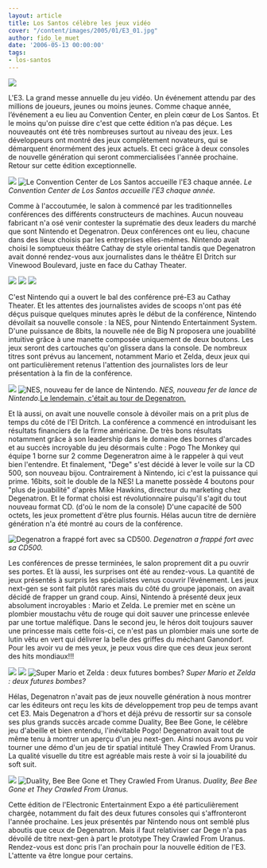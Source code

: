 ```yaml
---
layout: article
title: Los Santos célèbre les jeux vidéo
cover: "/content/images/2005/01/E3_01.jpg"
author: fido_le_muet
date: '2006-05-13 00:00:00'
tags:
- los-santos
---
```


![](/content/images/2005/01/E3_01.jpg)

L'E3. La grand messe annuelle du jeu vidéo. Un événement attendu par des millions de joueurs, jeunes ou moins jeunes. Comme chaque année, l’événement a eu lieu au Convention Center, en plein cœur de Los Santos. Et le moins qu'on puisse dire c'est que cette édition n’a pas déçue. Les nouveautés ont été très nombreuses surtout au niveau des jeux. Les développeurs ont montré des jeux complètement novateurs, qui se démarquent énormément des jeux actuels. Et ceci grâce à deux consoles de nouvelle génération qui seront commercialisées l'année prochaine. Retour sur cette édition exceptionnelle.

![](/content/images/2005/01/E3_02.jpg)
![Le Convention Center de Los Santos accueille l'E3 chaque année.](/content/images/2005/01/E3_03.jpg)
_Le Convention Center de Los Santos accueille l'E3 chaque année._

Comme à l'accoutumée, le salon à commencé par les traditionnelles conférences des différents constructeurs de machines. Aucun nouveau fabricant n'a osé venir contester la suprématie des deux leaders du marché que sont Nintendo et Degenatron. Deux conférences ont eu lieu, chacune dans des lieux choisis par les entreprises elles-mêmes. Nintendo avait choisi le somptueux théâtre Cathay de style oriental tandis que Degenatron avait donné rendez-vous aux journalistes dans le théâtre El Dritch sur Vinewood Boulevard, juste en face du Cathay Theater.

![](/content/images/2005/01/Cathay_Nintendo.jpg)
![](/content/images/2005/01/El_Dritch_Degenatron.jpg)
![](/content/images/2005/01/Nintendo_Logo.jpg)

C'est Nintendo qui a ouvert le bal des conférence pré-E3 au Cathay Theater. Et les attentes des journalistes avides de scoops n'ont pas été déçus puisque quelques minutes après le début de la conférence, Nintendo dévoilait sa nouvelle console : la NES, pour Nintendo Entertainment System. D'une puissance de 8bits, la nouvelle née de Big N proposera une jouabilité intuitive grâce à une manette composée uniquement de deux boutons. Les jeux seront des cartouches qu'on glissera dans la console. De nombreux titres sont prévus au lancement, notamment Mario et Zelda, deux jeux qui ont particulièrement retenus l'attention des journalistes lors de leur présentation à la fin de la conférence.

![](/content/images/2005/01/NES_02.jpg)
![NES, nouveau fer de lance de Nintendo.](/content/images/2005/01/NES_01.jpg)
_NES, nouveau fer de lance de Nintendo._[Le lendemain, c'était au tour de Degenatron.](/content/images/2005/01/Degenatron_Logo.jpg)

Et là aussi, on avait une nouvelle console à dévoiler mais on a prit plus de temps du côté de l'El Dritch. La conférence a commencé en introduisant les résultats financiers de la firme américaine. De très bons résultats notamment grâce à son leadership dans le domaine des bornes d'arcades et au succès incroyable du jeu désormais culte : Pogo The Monkey qui équipe 1 borne sur 2 comme Degeneratron aime à le rappeler à qui veut bien l'entendre. Et finalement, "Dege" s'est décidé à lever le voile sur la CD 500, son nouveau bijou. Contrairement à Nintendo, ici c'est la puissance qui prime. 16bits, soit le double de la NES! La manette possède 4 boutons pour "plus de jouabilité" d'après Mike Hawkins, directeur du marketing chez Degenatron. Et le format choisi est révolutionnaire puisqu'il s'agit du tout nouveau format CD. (d'où le nom de la console) D'une capacité de 500 octets, les jeux promettent d'être plus fournis. Hélas aucun titre de dernière génération n'a été montré au cours de la conférence.

![Degenatron a frappé fort avec sa CD500.](/content/images/2005/01/CD500_02.jpg)
_Degenatron a frappé fort avec sa CD500._

Les conférences de presse terminées, le salon proprement dit a pu ouvrir ses portes. Et là aussi, les surprises ont été au rendez-vous. La quantité de jeux présentés à surpris les spécialistes venus couvrir l’événement. Les jeux next-gen se sont fait plutôt rares mais du côté du groupe japonais, on avait décidé de frapper un grand coup. Ainsi, Nintendo à présenté deux jeux absolument incroyables : Mario et Zelda. Le premier met en scène un plombier moustachu vêtu de rouge qui doit sauver une princesse enlevée par une tortue maléfique. Dans le second jeu, le héros doit toujours sauver une princesse mais cette fois-ci, ce n'est pas un plombier mais une sorte de lutin vêtu en vert qui délivrer la belle des griffes du méchant Ganondorf. Pour les avoir vu de mes yeux, je peux vous dire que ces deux jeux seront des hits mondiaux!!!

![](/content/images/2005/01/Mario_Screen_01.jpg)
![](/content/images/2005/01/Mario_Screen_02.jpg)
![Super Mario et Zelda : deux futures bombes?](/content/images/2005/01/Zelda_Screen_02.jpg)
_Super Mario et Zelda : deux futures bombes?_

Hélas, Degenatron n'avait pas de jeux nouvelle génération à nous montrer car les éditeurs ont reçu les kits de développement trop peu de temps avant cet E3. Mais Degenatron a d'hors et déjà prévu de ressortir sur sa console ses plus grands succès arcade comme Duality, Bee Bee Gone, le célèbre jeu d'abeille et bien entendu, l'inévitable Pogo! Degenatron avait tout de même tenu à montrer un aperçu d'un jeu next-gen. Ainsi nous avons pu voir tourner une démo d'un jeu de tir spatial intitulé They Crawled From Uranus. La qualité visuelle du titre est agréable mais reste à voir si la jouabilité du soft suit.

![](/content/images/2005/01/Bee_Bee_Gone_Screen.jpg)
![Duality, Bee Bee Gone et They Crawled From Uranus.](/content/images/2005/01/They_Crawled_From_Uranus_Screen.jpg)
_Duality, Bee Bee Gone et They Crawled From Uranus._

Cette édition de l'Electronic Entertainment Expo a été particulièrement chargée, notamment du fait des deux futures consoles qui s'affronteront l'année prochaine. Les jeux présentés par Nintendo nous ont semblé plus aboutis que ceux de Degenatron. Mais il faut relativiser car Dege n'a pas dévoilé de titre next-gen à part le prototype They Crawled From Uranus. Rendez-vous est donc pris l'an prochain pour la nouvelle édition de l'E3. L'attente va être longue pour certains.

<!--kg-card-end: markdown-->
